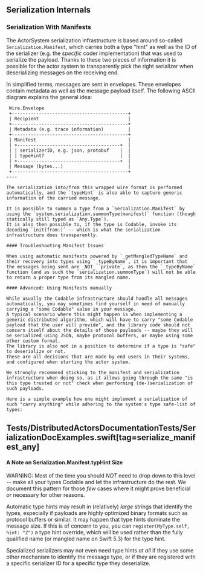 
## Serialization Internals

### Serialization With Manifests

The ActorSystem serialization infrastructure is based around so-called <!-- api -->` Serialization.Manifest`, which carries both a type "hint" as well as the ID of the serializer (e.g. the _specific_ coder implementation) that was used to serialize the payload.
Thanks to these two pieces of information it is possible for the actor system to transparently pick the right serializer when deserializing messages on the receiving end.

In simplified terms, messages are sent in envelopes.
These envelopes contain metadata as well as the message payload itself.
The following ASCII diagram explains the general idea:


```
 Wire.Envelope
 +-------------------------------------------+
 | Recipient                                 |
 +-------------------------------------------+
 | Metadata (e.g. trace information)         |
 +-------------------------------------------+
 | Manifest                                  |
 | +--------------------------------------+  |
 | | serializerID, e.g. json, protobuf    |  |
 | | typeHint?                            |  |
 | +--------------------------------------+  |
 | Message (bytes...)                        |
 +-------------------------------------------+
----

The serialization into/from this wrapped wire format is performed automatically, and the `typeHint` is also able to capture generic information of the carried message.

It is possible to summon a type from a `Serialization.Manifest` by using the `system.serialization.summonType(manifest)` function (though statically still typed as `Any.Type`).
It is also then possible to, if the type is Codable, invoke its decoding `init(from:)` -- which is what the serialization infrastructure does transparently.

#### Troubleshooting Manifest Issues

When using automatic manifests powered by `_getMangledTypeName` and their recovery into types using `_typeByName`, it is important that the messages being sent are _NOT_ `private`, as then the `_typeByName` function (and as such the `serialization.summonType`) will not be able to return a proper type from its mangled name.

#### Advanced: Using Manifests manually

While usually the Codable infrastructure should handle all messages automatically, you may sometimes find yourself in need of manually carrying a "some Codable" value in your message.
A typical scenario where this might happen is when implementing a generic distributed algorithm, which will have to carry "some Codable payload that the user will provide", and the library code should not concern itself about the details of those payloads -- maybe they will be serialized using JSON, maybe protocol buffers, or maybe using some other custom format.
The library is also not in a position to determine if a type is "safe" to deserialize or not.
These are all decisions that are made by end users in their systems, and configured when starting the actor system.

We strongly recommend sticking to the manifest and serialization infrastructure when doing so, as it allows going through the same "is this type trusted or not" check when performing (de-)serialization of such payloads.

Here is a simple example how one might implement a serialization of such "carry anything" while adhering to the system's type safe-list of types:

```
Tests/DistributedActorsDocumentationTests/SerializationDocExamples.swift[tag=serialize_manifest_any]
----

#### A Note on Serialization.Manifest.typHint Size

WARNING: Most of the time you should *NOT* need to drop down to this level -- make all your types Codable and let the infrastructure do the rest.
We document this pattern for those _few_ cases where it might prove beneficial _or_ necessary for other reasons.

Automatic type hints may result in (relatively) _large_ strings that identify the types, especially if payloads are highly optimized binary formats such as protocol buffers or similar.
It may happen that type hints dominate the message size.
If this is of concern to you, you can `register(MyType.self, hint: "Z")` a type hint override, which will be used rather than the fully qualified name (or mangled name on Swift 5.3) for the type hint.

Specialized serializers may not even need type hints _at all_ if they use some other mechanism to identify the message type, or if they are registered with a specific serializer ID for a specific type they deserialize.

